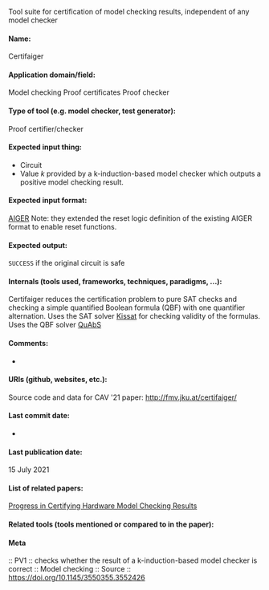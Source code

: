 Tool suite for certification of model checking results, independent of any model checker

#### Name:
Certifaiger

#### Application domain/field:
Model checking
Proof certificates
Proof checker

#### Type of tool (e.g. model checker, test generator):
Proof certifier/checker

#### Expected input thing:
- Circuit
- Value $k$ provided by a k-induction-based model checker which outputs a positive model checking result.

#### Expected input format:
[AIGER](../Formats/AIGER.md)
Note: they extended the reset logic definition of the existing AIGER format to enable reset functions.

#### Expected output:
`SUCCESS` if the original circuit is safe

#### Internals (tools used, frameworks, techniques, paradigms, ...):
Certifaiger reduces the certification problem to pure SAT checks and checking a simple quantified Boolean formula (QBF) with one quantifier alternation.
Uses the SAT solver [Kissat](Solvers/SAT/Kissat.md) for checking validity of the formulas. Uses the QBF solver [QuAbS](Solvers/QuAbS.md)

#### Comments:
-

#### URIs (github, websites, etc.):
Source code and data for CAV '21 paper: http://fmv.jku.at/certifaiger/

#### Last commit date:
-

#### Last publication date:
15 July 2021

#### List of related papers:
[Progress in Certifying Hardware Model Checking Results](https://doi.org/10.1007/978-3-030-81688-9_17)

#### Related tools (tools mentioned or compared to in the paper):

#### Meta
:: PV1 :: checks whether the result of a k-induction-based model checker is correct
:: Model checking
:: Source :: https://doi.org/10.1145/3550355.3552426